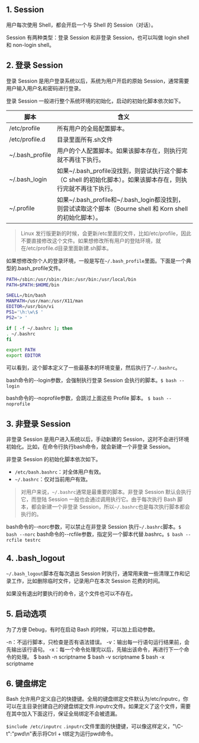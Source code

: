 ## 1. Session

用户每次使用 Shell，都会开启一个与 Shell 的 Session（对话）。

Session 有两种类型：登录 Session 和非登录 Session，也可以叫做 login shell 和 non-login shell。

## 2. 登录 Session

登录 Session 是用户登录系统以后，系统为用户开启的原始 Session，通常需要用户输入用户名和密码进行登录。

登录 Session 一般进行整个系统环境的初始化，启动的初始化脚本依次如下。

| 脚本 | 含义 |
| ------------- | ------------- |
| /etc/profile | 所有用户的全局配置脚本。 |
| /etc/profile.d | 目录里面所有.sh文件 |
| ~/.bash_profile | 用户的个人配置脚本。如果该脚本存在，则执行完就不再往下执行。|
| ~/.bash_login | 如果~/.bash_profile没找到，则尝试执行这个脚本（C shell 的初始化脚本）。如果该脚本存在，则执行完就不再往下执行。|
| ~/.profile | 如果~/.bash_profile和~/.bash_login都没找到，则尝试读取这个脚本（Bourne shell 和 Korn shell 的初始化脚本）。|

> Linux 发行版更新的时候，会更新/etc里面的文件，比如/etc/profile，因此不要直接修改这个文件。如果想修改所有用户的登陆环境，就在/etc/profile.d目录里面新建.sh脚本。

如果想修改你个人的登录环境，一般是写在`~/.bash_profile`里面。下面是一个典型的.bash_profile文件。

```bash
PATH=/sbin:/usr/sbin:/bin:/usr/bin:/usr/local/bin
PATH=$PATH:$HOME/bin

SHELL=/bin/bash
MANPATH=/usr/man:/usr/X11/man
EDITOR=/usr/bin/vi
PS1='\h:\w\$ '
PS2='> '

if [ -f ~/.bashrc ]; then
. ~/.bashrc
fi

export PATH
export EDITOR
```

可以看到，这个脚本定义了一些最基本的环境变量，然后执行了`~/.bashrc`。

bash命令的--login参数，会强制执行登录 Session 会执行的脚本。`$ bash --login`

bash命令的--noprofile参数，会跳过上面这些 Profile 脚本。 `$ bash --noprofile`

## 3. 非登录 Session

非登录 Session 是用户进入系统以后，手动新建的 Session，这时不会进行环境初始化。比如，在命令行执行bash命令，就会新建一个非登录 Session。

非登录 Session 的初始化脚本依次如下。

- `/etc/bash.bashrc`：对全体用户有效。
- `~/.bashrc`：仅对当前用户有效。

> 对用户来说，`~/.bashrc`通常是最重要的脚本。非登录 Session 默认会执行它，而登陆 Session 一般也会通过调用执行它。由于每次执行 Bash 脚本，都会新建一个非登录 Session，所以`~/.bashrc`也是每次执行脚本都会执行的。

bash命令的--norc参数，可以禁止在非登录 Session 执行`~/.bashrc`脚本。`$ bash --norc`
bash命令的--rcfile参数，指定另一个脚本代替.bashrc。`$ bash --rcfile testrc`

## 4. .bash_logout

`~/.bash_logout`脚本在每次退出 Session 时执行，通常用来做一些清理工作和记录工作，比如删除临时文件，记录用户在本次 Session 花费的时间。

如果没有退出时要执行的命令，这个文件也可以不存在。

## 5. 启动选项

为了方便 Debug，有时在启动 Bash 的时候，可以加上启动参数。

-n：不运行脚本，只检查是否有语法错误。
-v：输出每一行语句运行结果前，会先输出该行语句。
-x：每一个命令处理完以后，先输出该命令，再进行下一个命令的处理。
$ bash -n scriptname
$ bash -v scriptname
$ bash -x scriptname

## 6. 键盘绑定

Bash 允许用户定义自己的快捷键。全局的键盘绑定文件默认为/etc/inputrc，你可以在主目录创建自己的键盘绑定文件.inputrc文件。如果定义了这个文件，需要在其中加入下面这行，保证全局绑定不会被遗漏。

`$include /etc/inputrc`
`.inputrc`文件里面的快捷键，可以像这样定义，"\C-t":"pwd\n"表示将Ctrl + t绑定为运行pwd命令。




